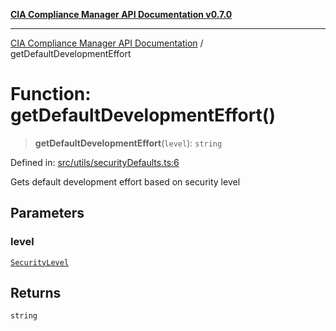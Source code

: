 [**CIA Compliance Manager API Documentation v0.7.0**](../README.md)

***

[CIA Compliance Manager API Documentation](../globals.md) / getDefaultDevelopmentEffort

# Function: getDefaultDevelopmentEffort()

> **getDefaultDevelopmentEffort**(`level`): `string`

Defined in: [src/utils/securityDefaults.ts:6](https://github.com/Hack23/cia-compliance-manager/blob/main/src/utils/securityDefaults.ts#L6)

Gets default development effort based on security level

## Parameters

### level

[`SecurityLevel`](../type-aliases/SecurityLevel.md)

## Returns

`string`
